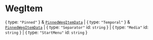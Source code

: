 # **WegItem**
{
  type: `"Pinned"`
} & [`PinnedWegItemData`](./PinnedWegItemData) | {
  type: `"Temporal"`
} & [`PinnedWegItemData`](./PinnedWegItemData) | {
  type: `"Separator"`
  id: `string`
} | {
  type: `"Media"`
  id: `string`
} | {
  type: `"StartMenu"`
  id: `string`
}